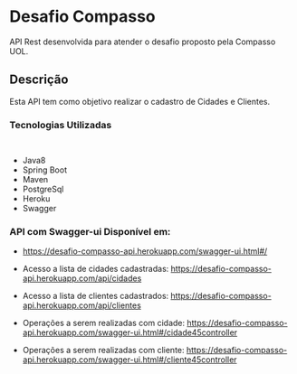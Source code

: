 # Desafio Compasso
API Rest desenvolvida para atender o desafio proposto pela Compasso UOL. 

## Descrição
Esta API tem como objetivo realizar o cadastro de Cidades e Clientes.

### Tecnologias Utilizadas
`` ``
* Java8
* Spring Boot
* Maven
* PostgreSql
* Heroku
* Swagger
`` ``

### API com Swagger-ui Disponível em:
* https://desafio-compasso-api.herokuapp.com/swagger-ui.html#/

* Acesso a lista de cidades cadastradas: https://desafio-compasso-api.herokuapp.com/api/cidades

* Acesso a lista de clientes cadastrados: https://desafio-compasso-api.herokuapp.com/api/clientes

* Operações a serem realizadas com cidade:
https://desafio-compasso-api.herokuapp.com/swagger-ui.html#/cidade45controller

* Operações a serem realizadas com cliente: 
https://desafio-compasso-api.herokuapp.com/swagger-ui.html#/cliente45controller


